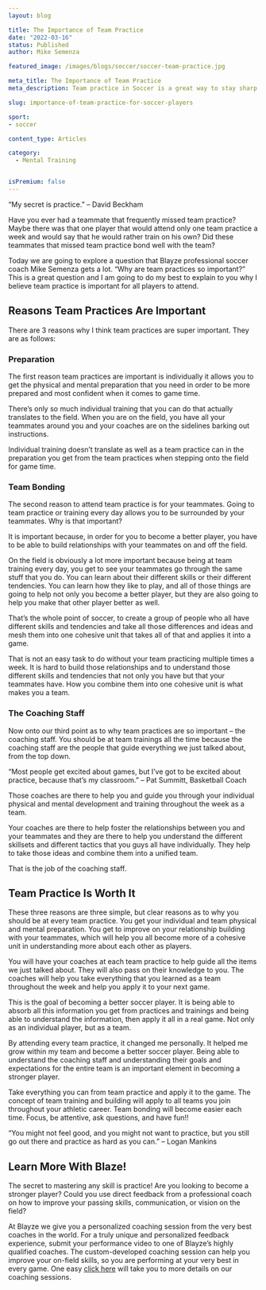 ```yaml
---
layout: blog

title: The Importance of Team Practice
date: "2022-03-16"
status: Published
author: Mike Semenza

featured_image: /images/blogs/soccer/soccer-team-practice.jpg

meta_title: The Importance of Team Practice
meta_description: Team practice in Soccer is a great way to stay sharp and increase your team's cohesion. There are many benefits of team practices, including better teamwork and mental toughness.

slug: importance-of-team-practice-for-soccer-players

sport:
- soccer

content_type: Articles

category:
  - Mental Training


isPremium: false
---
```


“My secret is practice.” – David Beckham

Have you ever had a teammate that frequently missed team practice? Maybe there was that one player that would attend only one team practice a week and would say that he would rather train on his own? Did these teammates that missed team practice bond well with the team?

Today we are going to explore a question that Blayze professional soccer coach Mike Semenza gets a lot. “Why are team practices so important?” This is a great question and I am going to do my best to explain to you why I believe team practice is important for all players to attend.

## Reasons Team Practices Are Important

There are 3 reasons why I think team practices are super important. They are as follows:

### Preparation

The first reason team practices are important is individually it allows you to get the physical and mental preparation that you need in order to be more prepared and most confident when it comes to game time.

There’s only so much individual training that you can do that actually translates to the field. When you are on the field, you have all your teammates around you and your coaches are on the sidelines barking out instructions.

Individual training doesn’t translate as well as a team practice can in the preparation you get from the team practices when stepping onto the field for game time.

### Team Bonding

The second reason to attend team practice is for your teammates. Going to team practice or training every day allows you to be surrounded by your teammates. Why is that important?

It is important because, in order for you to become a better player, you have to be able to build relationships with your teammates on and off the field.

On the field is obviously a lot more important because being at team training every day, you get to see your teammates go through the same stuff that you do. You can learn about their different skills or their different tendencies. You can learn how they like to play, and all of those things are going to help not only you become a better player, but they are also going to help you make that other player better as well.

That’s the whole point of soccer, to create a group of people who all have different skills and tendencies and take all those differences and ideas and mesh them into one cohesive unit that takes all of that and applies it into a game.

That is not an easy task to do without your team practicing multiple times a week. It is hard to build those relationships and to understand those different skills and tendencies that not only you have but that your teammates have. How you combine them into one cohesive unit is what makes you a team.

### The Coaching Staff

Now onto our third point as to why team practices are so important – the coaching staff. You should be at team trainings all the time because the coaching staff are the people that guide everything we just talked about, from the top down.

“Most people get excited about games, but I’ve got to be excited about practice, because that’s my classroom.” – Pat Summitt, Basketball Coach

Those coaches are there to help you and guide you through your individual physical and mental development and training throughout the week as a team.

Your coaches are there to help foster the relationships between you and your teammates and they are there to help you understand the different skillsets and different tactics that you guys all have individually. They help to take those ideas and combine them into a unified team.

That is the job of the coaching staff.

## Team Practice Is Worth It

These three reasons are three simple, but clear reasons as to why you should be at every team practice. You get your individual and team physical and mental preparation. You get to improve on your relationship building with your teammates, which will help you all become more of a cohesive unit in understanding more about each other as players.

You will have your coaches at each team practice to help guide all the items we just talked about. They will also pass on their knowledge to you. The coaches will help you take everything that you learned as a team throughout the week and help you apply it to your next game.

This is the goal of becoming a better soccer player. It is being able to absorb all this information you get from practices and trainings and being able to understand the information, then apply it all in a real game. Not only as an individual player, but as a team.

By attending every team practice, it changed me personally. It helped me grow within my team and become a better soccer player. Being able to understand the coaching staff and understanding their goals and expectations for the entire team is an important element in becoming a stronger player.

Take everything you can from team practice and apply it to the game. The concept of team training and building will apply to all teams you join throughout your athletic career. Team bonding will become easier each time. Focus, be attentive, ask questions, and have fun!!

“You might not feel good, and you might not want to practice, but you still go out there and practice as hard as you can.” – Logan Mankins

## Learn More With Blaze!

The secret to mastering any skill is practice! Are you looking to become a stronger player? Could you use direct feedback from a professional coach on how to improve your passing skills, communication, or vision on the field?

At Blayze we give you a personalized coaching session from the very best coaches in the world. For a truly unique and personalized feedback experience, submit your performance video to one of Blayze’s highly qualified coaches. The custom-developed coaching session can help you improve your on-field skills, so you are performing at your very best in every game. One easy [click here](https://blayze.io/) will take you to more details on our coaching sessions.